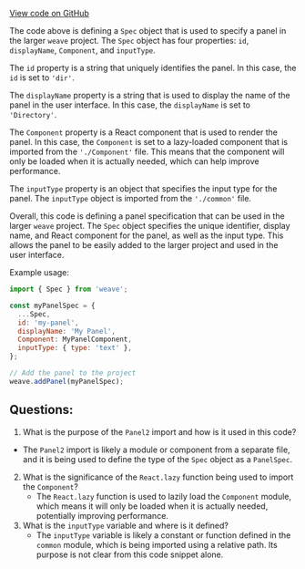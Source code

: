 [View code on GitHub](https://github.com/wandb/weave/weave-js/src/components/Panel2/PanelDir/index.ts)

The code above is defining a `Spec` object that is used to specify a panel in the larger `weave` project. The `Spec` object has four properties: `id`, `displayName`, `Component`, and `inputType`. 

The `id` property is a string that uniquely identifies the panel. In this case, the `id` is set to `'dir'`. 

The `displayName` property is a string that is used to display the name of the panel in the user interface. In this case, the `displayName` is set to `'Directory'`. 

The `Component` property is a React component that is used to render the panel. In this case, the `Component` is set to a lazy-loaded component that is imported from the `'./Component'` file. This means that the component will only be loaded when it is actually needed, which can help improve performance. 

The `inputType` property is an object that specifies the input type for the panel. The `inputType` object is imported from the `'./common'` file. 

Overall, this code is defining a panel specification that can be used in the larger `weave` project. The `Spec` object specifies the unique identifier, display name, and React component for the panel, as well as the input type. This allows the panel to be easily added to the larger project and used in the user interface. 

Example usage:

```javascript
import { Spec } from 'weave';

const myPanelSpec = {
  ...Spec,
  id: 'my-panel',
  displayName: 'My Panel',
  Component: MyPanelComponent,
  inputType: { type: 'text' },
};

// Add the panel to the project
weave.addPanel(myPanelSpec);
```
## Questions: 
 1. What is the purpose of the `Panel2` import and how is it used in this code?
   - The `Panel2` import is likely a module or component from a separate file, and it is being used to define the type of the `Spec` object as a `PanelSpec`.
2. What is the significance of the `React.lazy` function being used to import the `Component`?
   - The `React.lazy` function is used to lazily load the `Component` module, which means it will only be loaded when it is actually needed, potentially improving performance.
3. What is the `inputType` variable and where is it defined?
   - The `inputType` variable is likely a constant or function defined in the `common` module, which is being imported using a relative path. Its purpose is not clear from this code snippet alone.
